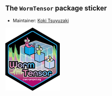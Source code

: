 ## The `WormTensor` package sticker

* Maintainer: [Koki Tsuyuzaki](https://github.com/kokitsuyuzaki/)

<img src=WormTensor.png height="200">